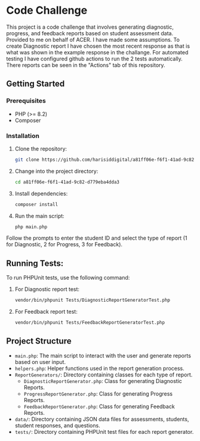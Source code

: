 # Code Challenge

This project is a code challenge that involves generating diagnostic, progress, and feedback reports based on student assessment data. Provided to me on behalf of ACER. 
I have made some assumptions. To create Diagnostic report I have chosen the most recent response as that is what was shown in the example response in the challange. 
For automated testing I have configured github actions to run the 2 tests automatically. There reports can be seen in the "Actions" tab of this repository.

## Getting Started

### Prerequisites

- PHP (>= 8.2)
- Composer

### Installation

1. Clone the repository:

   ```bash
   git clone https://github.com/harisiddigital/a81ff06e-f6f1-41ad-9c82-d779eba4dda3.git
2. Change into the project directory:
   
   ```bash
   cd a81ff06e-f6f1-41ad-9c82-d779eba4dda3


3. Install dependencies:
   
   ```bash
   composer install

4. Run the main script:
   ```bash
   php main.php

Follow the prompts to enter the student ID and select the type of report (1 for Diagnostic, 2 for Progress, 3 for Feedback).

## Running Tests:

To run PHPUnit tests, use the following command:

1. For Diagnostic report test:
   
   ```bash
   vendor/bin/phpunit Tests/DiagnosticReportGeneratorTest.php


2. For Feedback report test:
   
   ```bash
   vendor/bin/phpunit Tests/FeedbackReportGeneratorTest.php


## Project Structure

- `main.php`: The main script to interact with the user and generate reports based on user input.
- `helpers.php`: Helper functions used in the report generation process.
- `ReportGenerators/`: Directory containing classes for each type of report.
    - `DiagnosticReportGenerator.php`: Class for generating Diagnostic Reports.
    - `ProgressReportGenerator.php`: Class for generating Progress Reports.
    - `FeedbackReportGenerator.php`: Class for generating Feedback Reports.
- `data/`: Directory containing JSON data files for assessments, students, student responses, and questions.
- `tests/`: Directory containing PHPUnit test files for each report generator.
